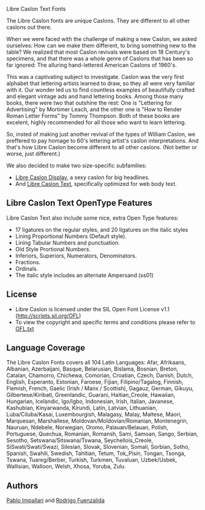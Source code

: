 Libre Caslon Text Fonts

The Libre Caslon fonts are unique Caslons. They are different to all other caslons out there.

When we were faced with the challenge of making a new Caslon, we asked ourselves: How can we make them different, to bring something new to the table?
We realized that most Caslon revivals were based on 18 Century's specimens, and that there was a whole genre of Caslons that has been so far ignored: The alluring hand-lettered American Caslons of 1960's.

This was a captivating subject to investigate. Caslon was the very first alphabet that lettering artists learned to draw, so they all were very familiar with it. Our wonder led us to find countless examples of beautifully crafted and elegant vintage ads and hand lettering books. Among those many books, there were two that outshine the rest: One is "Lettering for Advertising" by Mortimer Leach, and the other one is "How to Render Roman Letter Forms" by Tommy Thompson. Both of these books are excelent, highly recommended for all those who want to learn lettering.

So, insted of making just another revival of the types of William Caslon, we preffered to pay homage to 60's lettering artist's caslon interpretations. And that's how Libre Caslon become different to all other caslons. (Not better or worse, just different.)

We also decided to make two size-specific subfamilies:
- [Libre Caslon Display](https://github.com/impallari/Libre-Caslon-Display/), a sexy caslon for big headlines.
- And [Libre Caslon Text](https://github.com/impallari/Libre-Caslon-Text/), specifically optimized for web body text.

## Libre Caslon Text OpenType Features

Libre Caslon Text also include some nice, extra Open Type features:
- 17 ligatures on the regular styles, and 20 ligatures on the italic styles
- Lining Proportional Numbers (Default style).
- Lining Tabular Numbers and punctuation.
- Old Style Prortional Numbers.
- Inferiors, Superiors, Numerators, Denominators.
- Fractions.
- Ordinals.
- The italic style includes an alternate Ampersand (ss01)

## License


- Libre Caslon is licensed under the SIL Open Font License v1.1 (<http://scripts.sil.org/OFL>)
- To view the copyright and specific terms and conditions please refer to [OFL.txt](https://github.com/impallari/Libre-Caslon-Text/blob/master/OFL.txt)

## Language Coverage

The Libre Caslon Fonts covers all 104 Latin Languages: Afar, Afrikaans, Albanian, Azerbaijani, Basque, Belarusian, Bislama, Bosnian, Breton, Catalan, Chamorro, Chichewa, Comorian, Croatian, Czech, Danish, Dutch, English, Esperanto, Estonian, Faroese, Fijian, Filipino/Tagalog, Finnish, Flemish, French, Gaelic (Irish / Manx / Scottish), Gagauz, German, Gikuyu, Gilbertese/Kiribati, Greenlandic, Guarani, Haitian_Creole, Hawaiian, Hungarian, Icelandic, Igo/Igbo, Indonesian, Irish, Italian, Javanese, Kashubian, Kinyarwanda, Kirundi, Latin, Latvian, Lithuanian, Luba/Ciluba/Kasai, Luxembourgish, Malagasy, Malay, Maltese, Maori, Marquesan, Marshallese, Moldovan/Moldovian/Romanian, Montenegrin, Nauruan, Ndebele, Norwegian, Oromo, Palauan/Belauan, Polish, Portuguese, Quechua, Romanian, Romansh, Sami, Samoan, Sango, Serbian, Sesotho, Setswana/Sitswana/Tswana, Seychellois_Creole, SiSwati/Swati/Swazi, Silesian, Slovak, Slovenian, Somali, Sorbian, Sotho, Spanish, Swahili, Swedish, Tahitian, Tetum, Tok_Pisin, Tongan, Tsonga, Tswana, Tuareg/Berber, Turkish, Turkmen, Tuvaluan, Uzbek/Usbek, Wallisian, Walloon, Welsh, Xhosa, Yoruba, Zulu.

## Authors

[Pablo Impallari](http://www.impallari.com) and [Rodrigo Fuenzalida](http://www.rfuenzalida.com)